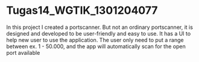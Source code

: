 # Tugas14_WGTIK_1301204077
In this project I created a portscanner. But not an ordinary portscanner, it is designed and developed to be user-friendly and easy to use. It has a UI to help new user to use the application. The user only need to put a range between ex. 1 - 50.000, and the app will automatically scan for the open port available

